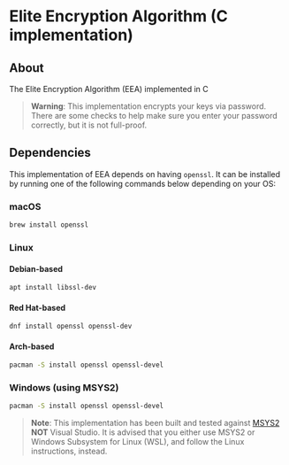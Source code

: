 # Elite Encryption Algorithm (C implementation)

## About
The Elite Encryption Algorithm (EEA) implemented in C
> **Warning**:
> This implementation encrypts your keys via password. There are some
> checks to help make sure you enter your password correctly, but it is not 
> full-proof.

## Dependencies
This implementation of EEA depends on having `openssl`. It can be installed
by running one of the following commands below depending on your OS:

### macOS
```bash
brew install openssl
```
### Linux
#### Debian-based
```bash
apt install libssl-dev
```
#### Red Hat-based
```bash
dnf install openssl openssl-dev
```
#### Arch-based
```bash
pacman -S install openssl openssl-devel
```
### Windows (using MSYS2)
```bash
pacman -S install openssl openssl-devel
```
> **Note**:
> This implementation has been built and tested against 
> [MSYS2](https://www.msys2.org) **NOT** Visual Studio. It is advised
> that you either use MSYS2 or Windows Subsystem for Linux (WSL), and 
> follow the Linux instructions, instead. 